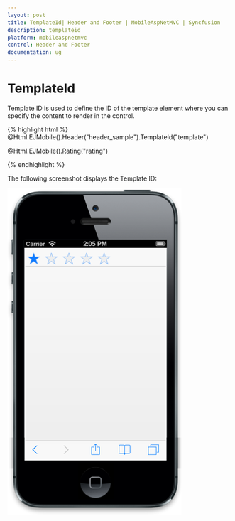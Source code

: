 ```yaml
---
layout: post
title: TemplateId| Header and Footer | MobileAspNetMVC | Syncfusion
description: templateid
platform: mobileaspnetmvc
control: Header and Footer
documentation: ug
---
```


# TemplateId

Template ID is used to define the ID of the template element where you can specify the content to render in the control.

{% highlight html %}
@Html.EJMobile().Header("header_sample").TemplateId("template")



<div id="template" class="temp">

@Html.EJMobile().Rating("rating") 

</div>

{% endhighlight  %}

The following screenshot displays the Template ID:

![F:/headertemplate.png](TemplateId_images/TemplateId_img1.png)



